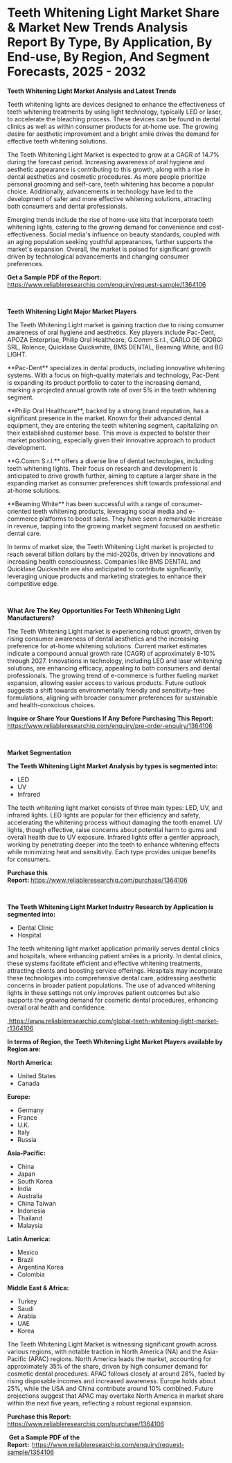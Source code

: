 <p><h1>Teeth Whitening Light Market Share & Market New Trends Analysis Report By Type, By Application, By End-use, By Region, And Segment Forecasts, 2025 - 2032</h1></p><p><strong>Teeth Whitening Light Market Analysis and Latest Trends</strong></p>
<p><p>Teeth whitening lights are devices designed to enhance the effectiveness of teeth whitening treatments by using light technology, typically LED or laser, to accelerate the bleaching process. These devices can be found in dental clinics as well as within consumer products for at-home use. The growing desire for aesthetic improvement and a bright smile drives the demand for effective teeth whitening solutions.</p><p>The Teeth Whitening Light Market is expected to grow at a CAGR of 14.7% during the forecast period. Increasing awareness of oral hygiene and aesthetic appearance is contributing to this growth, along with a rise in dental aesthetics and cosmetic procedures. As more people prioritize personal grooming and self-care, teeth whitening has become a popular choice. Additionally, advancements in technology have led to the development of safer and more effective whitening solutions, attracting both consumers and dental professionals.</p><p>Emerging trends include the rise of home-use kits that incorporate teeth whitening lights, catering to the growing demand for convenience and cost-effectiveness. Social media's influence on beauty standards, coupled with an aging population seeking youthful appearances, further supports the market's expansion. Overall, the market is poised for significant growth driven by technological advancements and changing consumer preferences.</p></p>
<p><strong>Get a Sample PDF of the Report:&nbsp;</strong> <a href="https://www.reliableresearchiq.com/enquiry/request-sample/1364106?utm_campaign=2752&utm_medium=2&utm_source=Github&utm_content=ia&utm_term=13042025&utm_id=teeth-whitening-light">https://www.reliableresearchiq.com/enquiry/request-sample/1364106</a></p>
<p>&nbsp;</p>
<p><strong>Teeth Whitening Light Major Market Players</strong></p>
<p><p>The Teeth Whitening Light market is gaining traction due to rising consumer awareness of oral hygiene and aesthetics. Key players include Pac-Dent, APOZA Enterprise, Philip Oral Healthcare, G.Comm S.r.l., CARLO DE GIORGI SRL, Rolence, Quicklase Quickwhite, BMS DENTAL, Beaming White, and BG LIGHT.</p><p>**Pac-Dent** specializes in dental products, including innovative whitening systems. With a focus on high-quality materials and technology, Pac-Dent is expanding its product portfolio to cater to the increasing demand, marking a projected annual growth rate of over 5% in the teeth whitening segment.</p><p>**Philip Oral Healthcare**, backed by a strong brand reputation, has a significant presence in the market. Known for their advanced dental equipment, they are entering the teeth whitening segment, capitalizing on their established customer base. This move is expected to bolster their market positioning, especially given their innovative approach to product development.</p><p>**G.Comm S.r.l.** offers a diverse line of dental technologies, including teeth whitening lights. Their focus on research and development is anticipated to drive growth further, aiming to capture a larger share in the expanding market as consumer preferences shift towards professional and at-home solutions.</p><p>**Beaming White** has been successful with a range of consumer-oriented teeth whitening products, leveraging social media and e-commerce platforms to boost sales. They have seen a remarkable increase in revenue, tapping into the growing market segment focused on aesthetic dental care.</p><p>In terms of market size, the Teeth Whitening Light market is projected to reach several billion dollars by the mid-2020s, driven by innovations and increasing health consciousness. Companies like BMS DENTAL and Quicklase Quickwhite are also anticipated to contribute significantly, leveraging unique products and marketing strategies to enhance their competitive edge.</p></p>
<p>&nbsp;</p>
<p><strong>What Are The Key Opportunities For Teeth Whitening Light Manufacturers?</strong></p>
<p><p>The Teeth Whitening Light market is experiencing robust growth, driven by rising consumer awareness of dental aesthetics and the increasing preference for at-home whitening solutions. Current market estimates indicate a compound annual growth rate (CAGR) of approximately 8-10% through 2027. Innovations in technology, including LED and laser whitening solutions, are enhancing efficacy, appealing to both consumers and dental professionals. The growing trend of e-commerce is further fueling market expansion, allowing easier access to various products. Future outlook suggests a shift towards environmentally friendly and sensitivity-free formulations, aligning with broader consumer preferences for sustainable and health-conscious choices.</p></p>
<p><strong>Inquire or Share Your Questions If Any Before Purchasing This Report:</strong> <a href="https://www.reliableresearchiq.com/enquiry/pre-order-enquiry/1364106?utm_campaign=2752&utm_medium=2&utm_source=Github&utm_content=ia&utm_term=13042025&utm_id=teeth-whitening-light">https://www.reliableresearchiq.com/enquiry/pre-order-enquiry/1364106</a></p>
<p>&nbsp;</p>
<p><strong>Market Segmentation</strong></p>
<p><strong>The Teeth Whitening Light Market Analysis by types is segmented into:</strong></p>
<p><ul><li>LED</li><li>UV</li><li>Infrared</li></ul></p>
<p><p>The teeth whitening light market consists of three main types: LED, UV, and infrared lights. LED lights are popular for their efficiency and safety, accelerating the whitening process without damaging the tooth enamel. UV lights, though effective, raise concerns about potential harm to gums and overall health due to UV exposure. Infrared lights offer a gentler approach, working by penetrating deeper into the teeth to enhance whitening effects while minimizing heat and sensitivity. Each type provides unique benefits for consumers.</p></p>
<p><strong>Purchase this Report:&nbsp;</strong><a href="https://www.reliableresearchiq.com/purchase/1364106?utm_campaign=2752&utm_medium=2&utm_source=Github&utm_content=ia&utm_term=13042025&utm_id=teeth-whitening-light">https://www.reliableresearchiq.com/purchase/1364106</a></p>
<p>&nbsp;</p>
<p><strong>The Teeth Whitening Light Market Industry Research by Application is segmented into:</strong></p>
<p><ul><li>Dental Clinic</li><li>Hospital</li></ul></p>
<p><p>The teeth whitening light market application primarily serves dental clinics and hospitals, where enhancing patient smiles is a priority. In dental clinics, these systems facilitate efficient and effective whitening treatments, attracting clients and boosting service offerings. Hospitals may incorporate these technologies into comprehensive dental care, addressing aesthetic concerns in broader patient populations. The use of advanced whitening lights in these settings not only improves patient outcomes but also supports the growing demand for cosmetic dental procedures, enhancing overall oral health and confidence.</p></p>
<p><a href="https://www.reliableresearchiq.com/global-teeth-whitening-light-market-r1364106?utm_campaign=2752&utm_medium=2&utm_source=Github&utm_content=ia&utm_term=13042025&utm_id=teeth-whitening-light">&nbsp;https://www.reliableresearchiq.com/global-teeth-whitening-light-market-r1364106</a></p>
<p><strong>In terms of Region, the Teeth Whitening Light Market Players available by Region are:</strong></p>
<p>
    <p> <strong> North America: </strong>
        <ul>
            <li>United States</li>
            <li>Canada</li>
        </ul>
        </p> 
    <p> <strong> Europe: </strong>
        <ul>
            <li>Germany</li>
            <li>France</li>
            <li>U.K.</li>
            <li>Italy</li>
            <li>Russia</li>
        </ul>
        </p> 
    <p> <strong> Asia-Pacific: </strong>
        <ul>
            <li>China</li>
            <li>Japan</li>
            <li>South Korea</li>
            <li>India</li>
            <li>Australia</li>
            <li>China Taiwan</li>
            <li>Indonesia</li>
            <li>Thailand</li>
            <li>Malaysia</li>
        </ul>
        </p> 
    <p> <strong> Latin America: </strong>
        <ul>
            <li>Mexico</li>
            <li>Brazil</li>
            <li>Argentina Korea</li>
            <li>Colombia</li>
        </ul>
        </p> 
    <p> <strong> Middle East & Africa: </strong>
        <ul>
            <li>Turkey</li>
            <li>Saudi</li>
            <li>Arabia</li>
            <li>UAE</li>
            <li>Korea</li>
        </ul>
    </p>
    </p>
<p><p>The Teeth Whitening Light Market is witnessing significant growth across various regions, with notable traction in North America (NA) and the Asia-Pacific (APAC) regions. North America leads the market, accounting for approximately 35% of the share, driven by high consumer demand for cosmetic dental procedures. APAC follows closely at around 28%, fueled by rising disposable incomes and increased awareness. Europe holds about 25%, while the USA and China contribute around 10% combined. Future projections suggest that APAC may overtake North America in market share within the next five years, reflecting a robust regional expansion.</p></p>
<p><strong>Purchase this Report: </strong><a href="https://www.reliableresearchiq.com/purchase/1364106?utm_campaign=2752&utm_medium=2&utm_source=Github&utm_content=ia&utm_term=13042025&utm_id=teeth-whitening-light">https://www.reliableresearchiq.com/purchase/1364106</a></p>
<p>&nbsp;<strong>Get a Sample PDF of the Report:&nbsp;&nbsp;</strong><a href="https://www.reliableresearchiq.com/enquiry/request-sample/1364106?utm_campaign=2752&utm_medium=2&utm_source=Github&utm_content=ia&utm_term=13042025&utm_id=teeth-whitening-light">https://www.reliableresearchiq.com/enquiry/request-sample/1364106</a></p>
<p><strong></strong></p>
<p><p></p><p></p><p></p></p>